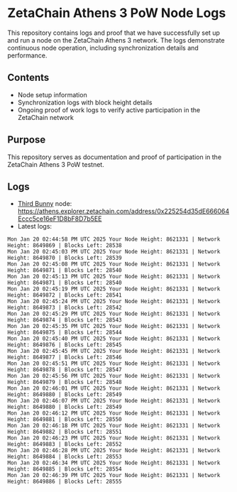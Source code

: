 # ZetaChain Athens 3 PoW Node Logs
This repository contains logs and proof that we have successfully set up and run a node on the ZetaChain Athens 3 network. The logs demonstrate continuous node operation, including synchronization details and performance.

## Contents
- Node setup information
- Synchronization logs with block height details
- Ongoing proof of work logs to verify active participation in the ZetaChain network

## Purpose
This repository serves as documentation and proof of participation in the ZetaChain Athens 3 PoW testnet.

## Logs

- [Third Bunny](https://thirdbunny.xyz/) node: https://athens.explorer.zetachain.com/address/0x225254d35dE666064Eccc5ce16eF1D8bF8D7b5EE
- Latest logs:
```
Mon Jan 20 02:44:58 PM UTC 2025 Your Node Height: 8621331 | Network Height: 8649869 | Blocks Left: 28538
Mon Jan 20 02:45:03 PM UTC 2025 Your Node Height: 8621331 | Network Height: 8649870 | Blocks Left: 28539
Mon Jan 20 02:45:08 PM UTC 2025 Your Node Height: 8621331 | Network Height: 8649871 | Blocks Left: 28540
Mon Jan 20 02:45:13 PM UTC 2025 Your Node Height: 8621331 | Network Height: 8649871 | Blocks Left: 28540
Mon Jan 20 02:45:19 PM UTC 2025 Your Node Height: 8621331 | Network Height: 8649872 | Blocks Left: 28541
Mon Jan 20 02:45:24 PM UTC 2025 Your Node Height: 8621331 | Network Height: 8649873 | Blocks Left: 28542
Mon Jan 20 02:45:29 PM UTC 2025 Your Node Height: 8621331 | Network Height: 8649874 | Blocks Left: 28543
Mon Jan 20 02:45:35 PM UTC 2025 Your Node Height: 8621331 | Network Height: 8649875 | Blocks Left: 28544
Mon Jan 20 02:45:40 PM UTC 2025 Your Node Height: 8621331 | Network Height: 8649876 | Blocks Left: 28545
Mon Jan 20 02:45:45 PM UTC 2025 Your Node Height: 8621331 | Network Height: 8649877 | Blocks Left: 28546
Mon Jan 20 02:45:51 PM UTC 2025 Your Node Height: 8621331 | Network Height: 8649878 | Blocks Left: 28547
Mon Jan 20 02:45:56 PM UTC 2025 Your Node Height: 8621331 | Network Height: 8649879 | Blocks Left: 28548
Mon Jan 20 02:46:01 PM UTC 2025 Your Node Height: 8621331 | Network Height: 8649880 | Blocks Left: 28549
Mon Jan 20 02:46:07 PM UTC 2025 Your Node Height: 8621331 | Network Height: 8649880 | Blocks Left: 28549
Mon Jan 20 02:46:12 PM UTC 2025 Your Node Height: 8621331 | Network Height: 8649881 | Blocks Left: 28550
Mon Jan 20 02:46:18 PM UTC 2025 Your Node Height: 8621331 | Network Height: 8649882 | Blocks Left: 28551
Mon Jan 20 02:46:23 PM UTC 2025 Your Node Height: 8621331 | Network Height: 8649883 | Blocks Left: 28552
Mon Jan 20 02:46:28 PM UTC 2025 Your Node Height: 8621331 | Network Height: 8649884 | Blocks Left: 28553
Mon Jan 20 02:46:34 PM UTC 2025 Your Node Height: 8621331 | Network Height: 8649885 | Blocks Left: 28554
Mon Jan 20 02:46:39 PM UTC 2025 Your Node Height: 8621331 | Network Height: 8649886 | Blocks Left: 28555
```
